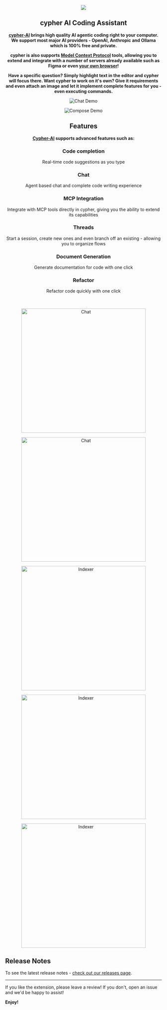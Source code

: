 <p align="center" width="100%">
    <img src="./docs/Logo.png">
</p>

<h2 align="center">cypher AI Coding Assistant</h2>

<center>

<b>

[cypher-AI](https://getcypherai.com/) brings high quality AI agentic coding right to your computer. We support most major AI providers - OpenAI, Anthropic and Ollama which is 100% free and private.

cypher is also supports [Model Context Protocol](https://modelcontextprotocol.io/introduction) tools, allowing you to extend and integrate with a number of servers already available such as Figma or even [your own browser](https://github.com/AgentDeskAI/browser-tools-mcp)!

Have a specific question? Simply highlight text in the editor and cypher will focus there. Want cypher to work on it's own? Give it requirements and even attach an image and let it implement complete features for you - even executing commands.

</b>

</center>

<p align="center">
  <img src="./docs-site/docs/public/cypher_ChatVideo.gif" alt="Chat Demo">
</p>

<p align="center">
  <img src="./docs-site/docs/public/cypher_ComposeVideo.gif" alt="Compose Demo">
</p>


<h2 align="center">Features</h2>

<center>

<b> [Cypher-AI](https://getcypherai.com/) supports advanced features such as: </b>

<h3>Code completion</h3>
Real-time code suggestions as you type
<h3>Chat</h3>
Agent based chat and complete code writing experience
<h3>MCP Integration</h3>
Integrate with MCP tools directly in cypher, giving you the ability to extend its capabilities
<h3>Threads</h3>
Start a session, create new ones and even branch off an existing - allowing you to organize flows
<h3>Document Generation</h3>
Generate documentation for code with one click
<h3>Refactor</h3>
Refactor code quickly with one click

</center>

<br />
<br />

<p align="center">
  <img src="./docs-site/docs/public/Chat.png" width="400" alt="Chat">
</p>

<p align="center">
  <img src="./docs-site/docs/public/ChatWithImage.png" width="400" alt="Chat">
</p>

<p align="center">
  <img src="./docs-site/docs/public/SettingsMCP.png" width="400" alt="Indexer">
</p>

<p align="center">
  <img src="./docs-site/docs/public/Threads.png" width="400" alt="Indexer">
</p>

<p align="center">
  <img src="./docs-site/docs/public/ThreadRelationships.png" width="400" alt="Indexer">
</p>

## Release Notes

To see the latest release notes - [check out our releases page](https://github.com/RussellCanfield/cypher-ai/releases).

---

If you like the extension, please leave a review! If you don't, open an issue and we'd be happy to assist!

**Enjoy!**
